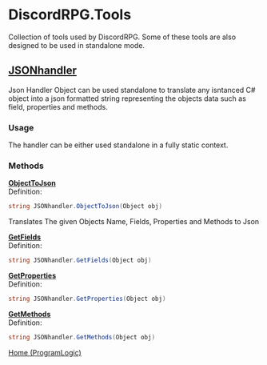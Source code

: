 # DiscordRPG.Tools
Collection of tools used by DiscordRPG.
Some of these tools are also designed to be used in standalone mode.

## <u>JSONhandler</u>
Json Handler Object can be used standalone to translate any isntanced C# object into a json formatted string representing the objects data such as field, properties and methods. 
### Usage
The handler can be either used standalone in a fully static context. 

### Methods
<u><b>ObjectToJson</b></u><br/>
Definition: 
```cs
string JSONhandler.ObjectToJson(Object obj)
```
Translates The given Objects Name, Fields, Properties and Methods to Json

<u><b>GetFields</b></u><br/>
Definition: 
```cs
string JSONhandler.GetFields(Object obj)
```

<u><b>GetProperties</b></u><br/>Definition: 
```cs
string JSONhandler.GetProperties(Object obj)
```

<u><b>GetMethods</b></u><br/>Definition: 
```cs
string JSONhandler.GetMethods(Object obj)
```



[Home (ProgramLogic)](https://github.com/popandepo/DiscordRPG/tree/ProgramLogic)

<!-- CHANGE TO THIS!!! (https://github.com/popandepo/DiscordRPG)-->